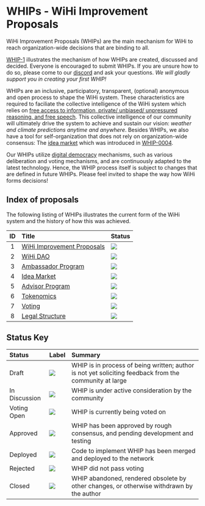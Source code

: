 # WHIPs - WiHi Improvement Proposals

WiHi Improvement Proposals (WHIPs) are the main mechanism for WiHi to reach organization-wide decisions that are binding to all.

[WHIP-1](https://github.com/wihi-labs/WHIP/blob/main/0001-wihi-improvement-proposals.md) illustrates the mechanism of how WHIPs are created, discussed and decided. Everyone is encouraged to submit WHIPs. If you are unsure how to do so, please come to our [discord](https://discord.gg/wihi) and ask your questions. 
*We will gladly support you in creating your first WHIP!*

WHIPs are an inclusive, participatory, transparent, (optional) anonymous and open process to shape the WiHi system. These characteristics are required to faciliate the collective intelligence of the WiHi system which relies on [free access to information, private/ unbiased/ unpressured reasoning, and free speech](https://medium.com/coinmonks/complex-systems-part-2-managing-complexity-with-bottom-up-solutions-9d6fadd88cc4). This collective intelligence of our community will ultimately drive the system to achieve and sustain our vision: *weather and climate predictions anytime and anywhere*.
Besides WHIPs, we also have a tool for self-organization that does not rely on organization-wide consensus: The [idea market](https://docs.google.com/spreadsheets/d/1wuGzScmRl3CWYeUNiC2YelkmWRnv-Lz1XqUjKBnyoY0/edit?usp=sharing) which was introduced in [WHIP-0004](https://github.com/wihi-labs/WHIP/blob/main/0004-idea-market.md).

Our WHIPs utilize [digital democracy](https://www.sciencedirect.com/science/article/pii/S1877750323001217) mechanisms, such as various deliberation and voting mechanisms, and are continuously adapted to the latest technology.
Hence, the WHIP process itself is subject to changes that are defined in future WHIPs. Please feel invited to shape the way how WiHi forms decisions!


## Index of proposals

The following listing of WHIPs illustrates the current form of the WiHi system and the history of how this was achieved.

<!-- prettier-ignore -->
| ID | Title | Status |
| :---: | :--- | :-- |
| 1 | [WiHi Improvement Proposals](0001-wihi-improvement-proposals.md) | <img src="https://img.shields.io/badge/Status-In%20Discussion-orange"></img>   |
| 2 | [WiHi DAO](0002-wihi-dao/main.md) | <img src="https://img.shields.io/badge/Status-In%20Discussion-orange"></img>   |
| 3 | [Ambassador Program](0003-ambassador-program.md) | <img src="https://img.shields.io/badge/Status-In%20Discussion-orange"></img>  |
| 4 | [Idea Market](0004-idea-market.md) | <img src="https://img.shields.io/badge/Status-In%20Discussion-orange"></img>   |
| 5 | [Advisor Program](0005-advisor-program.md) | <img src="https://img.shields.io/badge/Status-In%20Discussion-orange"></img>   |
| 6 | [Tokenomics](0006-tokenomics/main.md) | <img src="https://img.shields.io/badge/Status-In%20Discussion-orange"></img> |
| 7 | [Voting](0007-voting/main.md) | <img src="https://img.shields.io/badge/Status-In%20Discussion-orange"></img> |
| 8 | [Legal Structure](0008-legal-structure/main.md) | <img src="https://img.shields.io/badge/Status-Draft-yellow"></img> |

## Status Key

| Status        | Label                                                                        | Summary                                                                                               |
| :------------ | :--------------------------------------------------------------------------- | :---------------------------------------------------------------------------------------------------- |
| Draft         | <img src="https://img.shields.io/badge/Status-Draft-yellow"></img>           | WHIP is in process of being written; author is not yet soliciting feedback from the community at large |
| In Discussion | <img src="https://img.shields.io/badge/Status-In%20Discussion-orange"></img> | WHIP is under active consideration by the community                                                    |
| Voting Open   | <img src="https://img.shields.io/badge/Status-Voting_Open-cyan"></img>       | WHIP is currently being voted on
| Approved      | <img src="https://img.shields.io/badge/Status-Approved-green"></img>         | WHIP has been approved by rough consensus, and pending development and testing                         |
| Deployed      | <img src="https://img.shields.io/badge/Status-Deployed-blue"></img>          | Code to implement WHIP has been merged and deployed to the network                                     |
| Rejected      | <img src="https://img.shields.io/badge/Status-Rejected-red"></img>           | WHIP did not pass voting                                                                               |
| Closed        | <img src="https://img.shields.io/badge/Status-Closed-lightgrey"></img>       | WHIP abandoned, rendered obsolete by other changes, or otherwise withdrawn by the author               |
